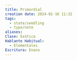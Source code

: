 ```yaml
---
title: Primordial
creation date: 2024-02-16 11:32
tags:
  - state/seedling
  - type/note
aliases: 
Clase: Exótica
Hablante Habitual:
  - Elementales 
Escritura: Enano
---
```


